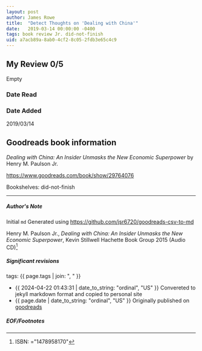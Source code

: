 ```yaml
---
layout: post
author: James Rowe
title:  "Detect Thoughts on 'Dealing with China'"
date:   2019-03-14 00:00:00 -0400
tags: book review Jr. did-not-finish
uid: a7acb89a-8ab0-4cf2-8c05-2fdb3e65c4c9
---
```


<!-- highly dependent on how you personally use jekyll templates, and how you want this to show up -->
<!-- escape any jekyll keys with double brackets -->

## My Review 0/5

Empty

### Date Read


### Date Added
2019/03/14

## Goodreads book information

*Dealing with China: An Insider Unmasks the New Economic Superpower* by Henry M. Paulson Jr.

https://www.goodreads.com/book/show/29764076

Bookshelves: did-not-finish

---

##### Author's Note

Initial `md` Generated using https://github.com/jsr6720/goodreads-csv-to-md

Henry M. Paulson Jr., *Dealing with China: An Insider Unmasks the New Economic Superpower*, Kevin Stillwell Hachette Book Group 2015 (Audio CD)[^1]

##### Significant revisions

tags: {{ page.tags | join: ", " }} <!-- todo move this somewhere -->

- {{ 2024-04-22 01:43:31 | date_to_string: "ordinal", "US" }} Convereted to jekyll markdown format and copied to personal site
- {{ page.date | date_to_string: "ordinal", "US" }} Originally published on [goodreads](https://www.goodreads.com)

##### EOF/Footnotes

[^1]: ISBN: ="1478958170"